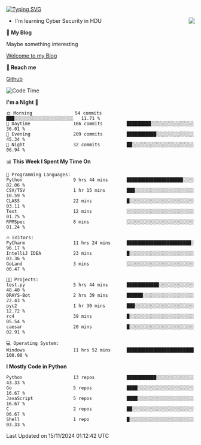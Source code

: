 [![Typing SVG](https://readme-typing-svg.herokuapp.com?font=Fira+Code&pause=1000&random=false&width=450&height=60&lines=Hello+%F0%9F%91%8B%F0%9F%8F%BB;I'm+JBNRZ)](https://git.io/typing-svg)

<a href="#">
  <img align="right" src="https://github-readme-stats.vercel.app/api?username=JBNRZ&show_icons=true&bg_color=15,f2f7fd,E0EAFC" />
</a>

- I'm learning Cyber Security in HDU

 **🌱 My Blog**

Maybe something interesting

[Welcome to my Blog](https://jbnrz.com.cn/)

 **💬 Reach me** 

[Github](https://github.com/JBNRZ)


<!--START_SECTION:waka-->
![Code Time](http://img.shields.io/badge/Code%20Time-747%20hrs%2011%20mins-blue)

**I'm a Night 🦉** 

```text
🌞 Morning                54 commits          ███░░░░░░░░░░░░░░░░░░░░░░   11.71 % 
🌆 Daytime                166 commits         █████████░░░░░░░░░░░░░░░░   36.01 % 
🌃 Evening                209 commits         ███████████░░░░░░░░░░░░░░   45.34 % 
🌙 Night                  32 commits          ██░░░░░░░░░░░░░░░░░░░░░░░   06.94 % 
```


📊 **This Week I Spent My Time On** 

```text
💬 Programming Languages: 
Python                   9 hrs 44 mins       █████████████████████░░░░   82.06 % 
CSV/TSV                  1 hr 15 mins        ███░░░░░░░░░░░░░░░░░░░░░░   10.59 % 
CLASS                    22 mins             █░░░░░░░░░░░░░░░░░░░░░░░░   03.11 % 
Text                     12 mins             ░░░░░░░░░░░░░░░░░░░░░░░░░   01.75 % 
RPMSpec                  8 mins              ░░░░░░░░░░░░░░░░░░░░░░░░░   01.24 % 

🔥 Editors: 
PyCharm                  11 hrs 24 mins      ████████████████████████░   96.17 % 
IntelliJ IDEA            23 mins             █░░░░░░░░░░░░░░░░░░░░░░░░   03.36 % 
GoLand                   3 mins              ░░░░░░░░░░░░░░░░░░░░░░░░░   00.47 % 

🐱‍💻 Projects: 
test.py                  5 hrs 44 mins       ████████████░░░░░░░░░░░░░   48.40 % 
0RAYS-Bot                2 hrs 39 mins       ██████░░░░░░░░░░░░░░░░░░░   22.43 % 
pyc2                     1 hr 30 mins        ███░░░░░░░░░░░░░░░░░░░░░░   12.72 % 
rc4                      39 mins             █░░░░░░░░░░░░░░░░░░░░░░░░   05.54 % 
caesar                   20 mins             █░░░░░░░░░░░░░░░░░░░░░░░░   02.91 % 

💻 Operating System: 
Windows                  11 hrs 52 mins      █████████████████████████   100.00 % 
```

**I Mostly Code in Python** 

```text
Python                   13 repos            ███████████░░░░░░░░░░░░░░   43.33 % 
Go                       5 repos             ████░░░░░░░░░░░░░░░░░░░░░   16.67 % 
JavaScript               5 repos             ████░░░░░░░░░░░░░░░░░░░░░   16.67 % 
C                        2 repos             ██░░░░░░░░░░░░░░░░░░░░░░░   06.67 % 
Shell                    1 repo              █░░░░░░░░░░░░░░░░░░░░░░░░   03.33 % 
```




 Last Updated on 15/11/2024 01:12:42 UTC
<!--END_SECTION:waka-->

